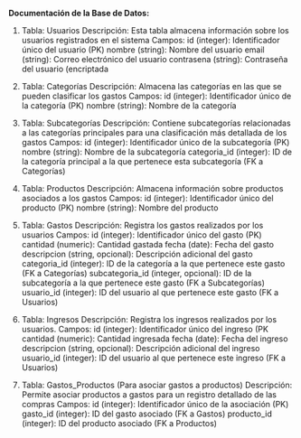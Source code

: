 **Documentación de la Base de Datos:**

1. Tabla: Usuarios
Descripción:
Esta tabla almacena información sobre los usuarios registrados en el sistema
Campos:
id (integer): Identificador único del usuario (PK)
nombre (string): Nombre del usuario
email (string): Correo electrónico del usuario
contrasena (string): Contraseña del usuario (encriptada

3. Tabla: Categorías
Descripción:
Almacena las categorías en las que se pueden clasificar los gastos
Campos:
id (integer): Identificador único de la categoría (PK)
nombre (string): Nombre de la categoría

3. Tabla: Subcategorías
Descripción:
Contiene subcategorías relacionadas a las categorías principales para una clasificación más detallada de los gastos
Campos:
id (integer): Identificador único de la subcategoría (PK)
nombre (string): Nombre de la subcategoría
categoria_id (integer): ID de la categoría principal a la que pertenece esta subcategoría (FK a Categorías)

4. Tabla: Productos
Descripción:
Almacena información sobre productos asociados a los gastos
Campos:
id (integer): Identificador único del producto (PK)
nombre (string): Nombre del producto

5. Tabla: Gastos
Descripción:
Registra los gastos realizados por los usuarios
Campos:
id (integer): Identificador único del gasto (PK)
cantidad (numeric): Cantidad gastada
fecha (date): Fecha del gasto
descripcion (string, opcional): Descripción adicional del gasto
categoria_id (integer): ID de la categoría a la que pertenece este gasto (FK a Categorías)
subcategoria_id (integer, opcional): ID de la subcategoría a la que pertenece este gasto (FK a Subcategorías)
usuario_id (integer): ID del usuario al que pertenece este gasto (FK a Usuarios)

6. Tabla: Ingresos
Descripción:
Registra los ingresos realizados por los usuarios.
Campos:
id (integer): Identificador único del ingreso (PK
cantidad (numeric): Cantidad ingresada
fecha (date): Fecha del ingreso
descripcion (string, opcional): Descripción adicional del ingreso
usuario_id (integer): ID del usuario al que pertenece este ingreso (FK a Usuarios)

7. Tabla: Gastos_Productos (Para asociar gastos a productos)
Descripción:
Permite asociar productos a gastos para un registro detallado de las compras
Campos:
id (integer): Identificador único de la asociación (PK)
gasto_id (integer): ID del gasto asociado (FK a Gastos)
producto_id (integer): ID del producto asociado (FK a Productos)
